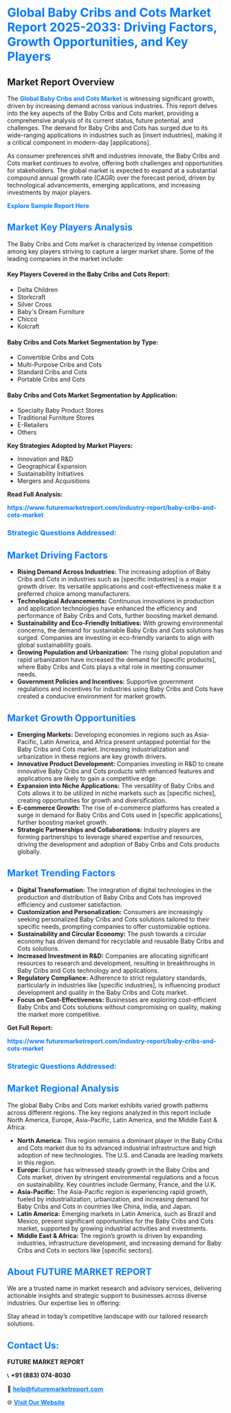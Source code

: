 <h1 style="color: #007BFF;">Global Baby Cribs and Cots Market Report 2025-2033: Driving Factors, Growth Opportunities, and Key Players</h1>

<section id="overview">
<h2>Market Report Overview</h2>
<p>The <a href="https://www.futuremarketreport.com/industry-report/baby-cribs-and-cots-market" style="color: #007BFF; text-decoration: none;"><strong>Global Baby Cribs and Cots Market</strong></a> is witnessing significant growth, driven by increasing demand across various industries. This report delves into the key aspects of the Baby Cribs and Cots market, providing a comprehensive analysis of its current status, future potential, and challenges. The demand for Baby Cribs and Cots has surged due to its wide-ranging applications in industries such as [insert industries], making it a critical component in modern-day [applications].</p>
<p>As consumer preferences shift and industries innovate, the Baby Cribs and Cots market continues to evolve, offering both challenges and opportunities for stakeholders. The global market is expected to expand at a substantial compound annual growth rate (CAGR) over the forecast period, driven by technological advancements, emerging applications, and increasing investments by major players.</p>
</section>

<section id="overview">
<p><a href="https://www.futuremarketreport.com/request-sample/reportId=63943" style="color: #007BFF; text-decoration: none;"><strong>Explore Sample Report Here</strong></a></p>
</section>

<section id="key-players">
<h2 style="color: #007BFF;">Market Key Players Analysis</h2>
<p>The Baby Cribs and Cots market is characterized by intense competition among key players striving to capture a larger market share. Some of the leading companies in the market include:</p>
<h4>Key Players Covered in the Baby Cribs and Cots Report:</h4>
<ul><li>Delta Children</li><li>Storkcraft</li><li>Silver Cross</li><li>Baby&#039;s Dream Furniture</li><li>Chicco</li><li>Kolcraft</li></ul>
<h4>Baby Cribs and Cots Market Segmentation by Type:</h4>
<ul><li>Convertible Cribs and Cots</li><li>Multi-Purpose Cribs and Cots</li><li>Standard Cribs and Cots</li><li>Portable Cribs and Cots</li></ul>

<h4>Baby Cribs and Cots Market Segmentation by Application:</h4>
<ul><li>Specialty Baby Product Stores</li><li>Traditional Furniture Stores</li><li>E-Retailers</li><li>Others</li></ul>
<p><strong>Key Strategies Adopted by Market Players:</strong></p>
<ul>
<li>Innovation and R&D</li>
<li>Geographical Expansion</li>
<li>Sustainability Initiatives</li>
<li>Mergers and Acquisitions</li>
</ul>
</section>

<section>
<p><strong>Read Full Analysis: </strong></p><a href="https://www.futuremarketreport.com/industry-report/baby-cribs-and-cots-market" style="color: #007BFF; text-decoration: none;"><strong>https://www.futuremarketreport.com/industry-report/baby-cribs-and-cots-market</strong></a>
<h3 style="color: #007BFF;">Strategic Questions Addressed:</h3>
</section>

<section id="driving-factors">
<h2 style="color: #007BFF;">Market Driving Factors</h2>
<ul>
<li><strong>Rising Demand Across Industries:</strong> The increasing adoption of Baby Cribs and Cots in industries such as [specific industries] is a major growth driver. Its versatile applications and cost-effectiveness make it a preferred choice among manufacturers.</li>
<li><strong>Technological Advancements:</strong> Continuous innovations in production and application technologies have enhanced the efficiency and performance of Baby Cribs and Cots, further boosting market demand.</li>
<li><strong>Sustainability and Eco-Friendly Initiatives:</strong> With growing environmental concerns, the demand for sustainable Baby Cribs and Cots solutions has surged. Companies are investing in eco-friendly variants to align with global sustainability goals.</li>
<li><strong>Growing Population and Urbanization:</strong> The rising global population and rapid urbanization have increased the demand for [specific products], where Baby Cribs and Cots plays a vital role in meeting consumer needs.</li>
<li><strong>Government Policies and Incentives:</strong> Supportive government regulations and incentives for industries using Baby Cribs and Cots have created a conducive environment for market growth.</li>
</ul>
</section>

<section id="growth-opportunities">
<h2 style="color: #007BFF;">Market Growth Opportunities</h2>
<ul>
<li><strong>Emerging Markets:</strong> Developing economies in regions such as Asia-Pacific, Latin America, and Africa present untapped potential for the Baby Cribs and Cots market. Increasing industrialization and urbanization in these regions are key growth drivers.</li>
<li><strong>Innovative Product Development:</strong> Companies investing in R&D to create innovative Baby Cribs and Cots products with enhanced features and applications are likely to gain a competitive edge.</li>
<li><strong>Expansion into Niche Applications:</strong> The versatility of Baby Cribs and Cots allows it to be utilized in niche markets such as [specific niches], creating opportunities for growth and diversification.</li>
<li><strong>E-commerce Growth:</strong> The rise of e-commerce platforms has created a surge in demand for Baby Cribs and Cots used in [specific applications], further boosting market growth.</li>
<li><strong>Strategic Partnerships and Collaborations:</strong> Industry players are forming partnerships to leverage shared expertise and resources, driving the development and adoption of Baby Cribs and Cots products globally.</li>
</ul>
</section>

<section id="trending-factors">
<h2 style="color: #007BFF;">Market Trending Factors</h2>
<ul>
<li><strong>Digital Transformation:</strong> The integration of digital technologies in the production and distribution of Baby Cribs and Cots has improved efficiency and customer satisfaction.</li>
<li><strong>Customization and Personalization:</strong> Consumers are increasingly seeking personalized Baby Cribs and Cots solutions tailored to their specific needs, prompting companies to offer customizable options.</li>
<li><strong>Sustainability and Circular Economy:</strong> The push towards a circular economy has driven demand for recyclable and reusable Baby Cribs and Cots solutions.</li>
<li><strong>Increased Investment in R&D:</strong> Companies are allocating significant resources to research and development, resulting in breakthroughs in Baby Cribs and Cots technology and applications.</li>
<li><strong>Regulatory Compliance:</strong> Adherence to strict regulatory standards, particularly in industries like [specific industries], is influencing product development and quality in the Baby Cribs and Cots market.</li>
<li><strong>Focus on Cost-Effectiveness:</strong> Businesses are exploring cost-efficient Baby Cribs and Cots solutions without compromising on quality, making the market more competitive.</li>
</ul>
</section>

<section>
<p><strong>Get Full Report: </strong></p><a href="https://www.futuremarketreport.com/industry-report/baby-cribs-and-cots-market" style="color: #007BFF; text-decoration: none;"><strong>https://www.futuremarketreport.com/industry-report/baby-cribs-and-cots-market</strong></a>
<h3 style="color: #007BFF;">Strategic Questions Addressed:</h3>
</section>


<section id="regional-analysis">
<h2 style="color: #007BFF;">Market Regional Analysis</h2>
<p>The global Baby Cribs and Cots market exhibits varied growth patterns across different regions. The key regions analyzed in this report include North America, Europe, Asia-Pacific, Latin America, and the Middle East & Africa:</p>
<ul>
<li><strong>North America:</strong> This region remains a dominant player in the Baby Cribs and Cots market due to its advanced industrial infrastructure and high adoption of new technologies. The U.S. and Canada are leading markets in this region.</li>
<li><strong>Europe:</strong> Europe has witnessed steady growth in the Baby Cribs and Cots market, driven by stringent environmental regulations and a focus on sustainability. Key countries include Germany, France, and the U.K.</li>
<li><strong>Asia-Pacific:</strong> The Asia-Pacific region is experiencing rapid growth, fueled by industrialization, urbanization, and increasing demand for Baby Cribs and Cots in countries like China, India, and Japan.</li>
<li><strong>Latin America:</strong> Emerging markets in Latin America, such as Brazil and Mexico, present significant opportunities for the Baby Cribs and Cots market, supported by growing industrial activities and investments.</li>
<li><strong>Middle East & Africa:</strong> The region’s growth is driven by expanding industries, infrastructure development, and increasing demand for Baby Cribs and Cots in sectors like [specific sectors].</li>
</ul>
</section>

<footer>
<h2 style="color: #007BFF;">About FUTURE MARKET REPORT</h2>
<p>We are a trusted name in market research and advisory services, delivering actionable insights and strategic support to businesses across diverse industries. Our expertise lies in offering:</p>

<p>Stay ahead in today’s competitive landscape with our tailored research solutions.</p>

<h2 style="color: #007BFF;">Contact Us:</h2>
<p><strong>FUTURE MARKET REPORT</strong></p>
<p>📞 <strong>+91 (883) 074-8030</strong></p>
<p>📧 <strong><a href="mailto:help@futuremarketreport.com" style="color: #007BFF;">help@futuremarketreport.com</a></strong></p>
<p>🌐 <strong><a href="https://www.futuremarketreport.com/" style="color: #007BFF;">Visit Our Website</a></strong></p>
</footer>